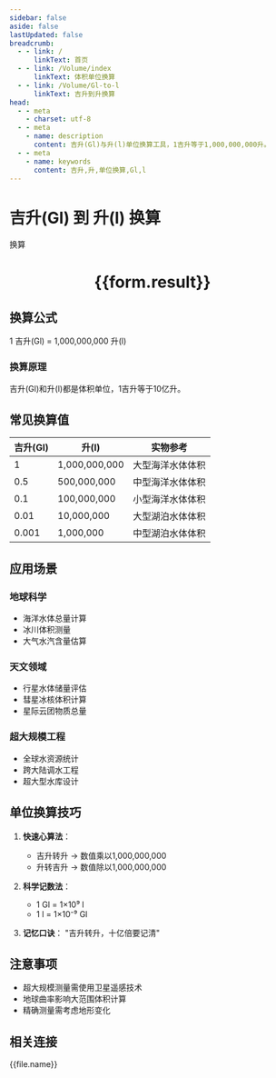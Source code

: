 ```yaml
---
sidebar: false
aside: false
lastUpdated: false
breadcrumb:
  - - link: /
      linkText: 首页
  - - link: /Volume/index
      linkText: 体积单位换算
  - - link: /Volume/Gl-to-l
      linkText: 吉升到升换算
head:
  - - meta
    - charset: utf-8
  - - meta
    - name: description
      content: 吉升(Gl)与升(l)单位换算工具，1吉升等于1,000,000,000升。
  - - meta
    - name: keywords
      content: 吉升,升,单位换算,Gl,l
---
```


# 吉升(Gl) 到 升(l) 换算

<script setup>
import { onMounted, reactive, inject ,ref  } from 'vue'
import { NButton,NForm ,NFormItem,NInput,NInputNumber,NSelect,NCard,useMessage ,NGrid ,NGi } from 'naive-ui'
import { defineClientComponent } from 'vitepress'
import { Volume } from '../files';

const convert = inject('convert')
const formRef = ref(null);
const rules = {
  number:{
    required: true,
    type: 'number',
    trigger: "blur"
  }
}
const form = reactive({
  number:null,
  result:'',
  title:'吉升(Gl)到升(l)换算'
})

const convertHandler = (e) => {
  e.preventDefault();
  formRef.value?.validate((errors)=>{
    if (!errors) {
      form.result = `${form.number} Gl = ${convert(form.number).from('Gl').to('l')} l`
    }
  })
}
</script>

<n-form size="large" :model="form" ref='formRef' :rules="rules">
  <n-form-item label="数值" path="number">
    <n-input-number size="large" style="width:100%" :min="0" v-model:value="form.number" placeholder="请输入吉升数值" />
  </n-form-item>
  <n-form-item>
    <n-button type="info" style="width:100%" @click="convertHandler">换算</n-button>
  </n-form-item>
</n-form>
<n-card embedded :bordered="false" hoverable>
  <div style="text-align:center">
    <h1>{{form.result}}</h1>
  </div>
</n-card>

## 换算公式
1 吉升(Gl) = 1,000,000,000 升(l)

### 换算原理
吉升(Gl)和升(l)都是体积单位，1吉升等于10亿升。

## 常见换算值
| 吉升(Gl) | 升(l) | 实物参考                 |
|---------|------|--------------------------|
| 1       | 1,000,000,000 | 大型海洋水体体积          |
| 0.5     | 500,000,000 | 中型海洋水体体积          |
| 0.1     | 100,000,000 | 小型海洋水体体积          |
| 0.01    | 10,000,000 | 大型湖泊水体体积          |
| 0.001   | 1,000,000 | 中型湖泊水体体积          |

## 应用场景
### 地球科学
- 海洋水体总量计算
- 冰川体积测量
- 大气水汽含量估算

### 天文领域
- 行星水体储量评估
- 彗星冰核体积计算
- 星际云团物质总量

### 超大规模工程
- 全球水资源统计
- 跨大陆调水工程
- 超大型水库设计

## 单位换算技巧
1. **快速心算法**：
   - 吉升转升 → 数值乘以1,000,000,000
   - 升转吉升 → 数值除以1,000,000,000

2. **科学记数法**：
   - 1 Gl = 1×10⁹ l
   - 1 l = 1×10⁻⁹ Gl

3. **记忆口诀**：
   "吉升转升，十亿倍要记清"

## 注意事项
- 超大规模测量需使用卫星遥感技术
- 地球曲率影响大范围体积计算
- 精确测量需考虑地形变化

## 相关连接
<n-grid x-gap="12" :cols="2">
  <n-gi v-for="(file, index) in Volume" :key="index">
    <n-button
      text
      tag="a"
      :href="file.path"
      type="info"
    >
      {{file.name}}
    </n-button>
  </n-gi>
</n-grid>